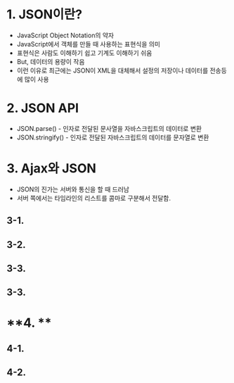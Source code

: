 # **1. JSON이란?**
- JavaScript Object Notation의 약자
- JavaScript에서 객체를 만들 때 사용하는 표현식을 의미
- 표현식은 사람도 이해하기 쉽고 기계도 이해하기 쉬움
- But, 데이터의 용량이 작음
- 이런 이유로 최근에는 JSON이 XML을 대체해서 설정의 저장이나 데이터를 전송등에 많이 사용


# **2. JSON API**
- JSON.parse()
        - 인자로 전달된 문사열을 자바스크립트의 데이터로 변환
- JSON.stringify()
        - 인자로 전달된 자바스크립트의 데이터를 문자열로 변환

# **3. Ajax와 JSON**
- JSON의 진가는 서버와 통신을 할 때 드러남 
- 서버 쪽에서는 타임라인의 리스트를 콤마로 구분해서 전달함.

## 3-1. 

## 3-2. 
## 3-3. 


## 3-3. 

# **4. **

## 4-1. 

## 4-2. 